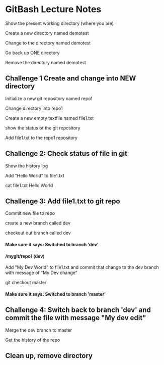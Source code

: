 # GitBash Lecture Notes

Show the present working directory (where you are)

Create a new directory named demotest

Change to the directory named demotest

Go back up ONE directory

Remove the directory named demotest

## Challenge 1 Create and change into NEW directory

Initialize a new git repository named repo1

Change directory into repo1

Create a new empty textfile named file1.txt

show the status of the git repository

Add file1.txt to the repo1 repository

## Challenge 2:  Check status of file in git

Show the history log


Add "Hello World" to file1.txt

cat file1.txt
Hello World

## Challenge 3:  Add file1.txt to git repo
Commit new file to repo

create a new branch called dev

checkout out branch called dev

#### Make sure it says:  Switched to branch 'dev'

#### /mygit/repo1 (dev)

Add "My Dev World" to file1.txt and commit that change to the dev branch with message of "My Dev change"

git checkout master
#### Make sure it says:  Switched to branch 'master'

## Challenge 4:  Switch back to branch 'dev' and commit the file with message "My dev edit"



Merge the dev branch to master

Get the history of the repo

## Clean up, remove directory